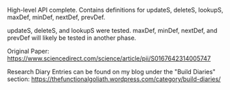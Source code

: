 High-level API complete. Contains definitions for updateS, deleteS, lookupS, maxDef, minDef, nextDef, prevDef. 

updateS, deleteS, and lookupS were tested. maxDef, minDef, nextDef, and prevDef will likely be tested in another phase. 

Original Paper: https://www.sciencedirect.com/science/article/pii/S0167642314005747

Research Diary Entries can be found on my blog under the "Build Diaries" section:
https://thefunctionalgoliath.wordpress.com/category/build-diaries/